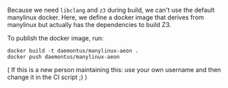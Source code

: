 Because we need `libclang` and `z3` during build, we can't use the default manylinux docker. Here, we define a docker image that derives from manylinux but actually has the dependencies to build Z3.

To publish the docker image, run:

```
docker build -t daemontus/manylinux-aeon .
docker push daemontus/manylinux-aeon
```

( If this is a new person maintaining this: use your own username and then change it in the CI script ;) )